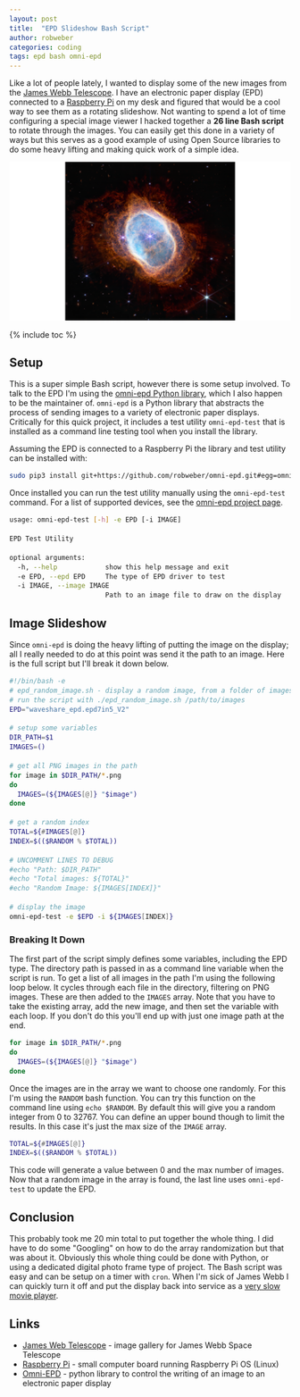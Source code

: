 ```yaml
---
layout: post
title:  "EPD Slideshow Bash Script"
author: robweber
categories: coding
tags: epd bash omni-epd
---
```


Like a lot of people lately, I wanted to display some of the new images from the [James Webb Telescope][james-web-homepage]. I have an electronic paper display (EPD) connected to a [Raspberry Pi][raspberry-pi-homepage] on my desk and figured that would be a cool way to see them as a rotating slideshow. Not wanting to spend a lot of time configuring a special image viewer I hacked together a __26 line Bash script__ to rotate through the images. You can easily get this done in a variety of ways but this serves as a good example of using Open Source libraries to do some heavy lifting and making quick work of a simple idea.

![James Webb - Southern Ring Nebula](/images/2022-08/southern_ring_nebula.png)

<!--more-->

{% include toc %}

## Setup

This is a super simple Bash script, however there is some setup involved. To talk to the EPD I'm using the [omni-epd Python library][omni-epd], which I also happen to be the maintainer of. `omni-epd` is a Python library that abstracts the process of sending images to a variety of electronic paper displays. Critically for this quick project, it includes a test utility `omni-epd-test` that is installed as a command line testing tool when you install the library.

Assuming the EPD is connected to a Raspberry Pi the library and test utility can be installed with:

```bash
sudo pip3 install git+https://github.com/robweber/omni-epd.git#egg=omni-epd
```

Once installed you can run the test utility manually using the `omni-epd-test` command. For a list of supported devices, see the [omni-epd project page](https://github.com/robweber/omni-epd#displays-implemented).

```bash
usage: omni-epd-test [-h] -e EPD [-i IMAGE]

EPD Test Utility

optional arguments:
  -h, --help            show this help message and exit
  -e EPD, --epd EPD     The type of EPD driver to test
  -i IMAGE, --image IMAGE
                        Path to an image file to draw on the display
```

## Image Slideshow

Since `omni-epd` is doing the heavy lifting of putting the image on the display; all I really needed to do at this point was send it the path to an image.  Here is the full script but I'll break it down below.

```bash
#!/bin/bash -e
# epd_random_image.sh - display a random image, from a folder of images, on an EPD
# run the script with ./epd_random_image.sh /path/to/images
EPD="waveshare_epd.epd7in5_V2"

# setup some variables
DIR_PATH=$1
IMAGES=()

# get all PNG images in the path
for image in $DIR_PATH/*.png
do
  IMAGES=(${IMAGES[@]} "$image")
done

# get a random index
TOTAL=${#IMAGES[@]}
INDEX=$(($RANDOM % $TOTAL))

# UNCOMMENT LINES TO DEBUG
#echo "Path: $DIR_PATH"
#echo "Total images: ${TOTAL}"
#echo "Random Image: ${IMAGES[INDEX]}"

# display the image
omni-epd-test -e $EPD -i ${IMAGES[INDEX]}
```

### Breaking It Down

The first part of the script simply defines some variables, including the EPD type. The directory path is passed in as a command line variable when the script is run. To get a list of all images in the path I'm using the following loop below. It cycles through each file in the directory, filtering on PNG images. These are then added to the `IMAGES` array. Note that you have to take the existing array, add the new image, and then set the variable with each loop. If you don't do this you'll end up with just one image path at the end.

```bash
for image in $DIR_PATH/*.png
do
  IMAGES=(${IMAGES[@]} "$image")
done
```

Once the images are in the array we want to choose one randomly. For this I'm using the `RANDOM` bash function. You can try this function on the command line using `echo $RANDOM`. By default this will give you a random integer from 0 to 32767. You can define an upper bound though to limit the results. In this case it's just the max size of the `IMAGE` array.

```bash
TOTAL=${#IMAGES[@]}
INDEX=$(($RANDOM % $TOTAL))
```

This code will generate a value between 0 and the max number of images. Now that a random image in the array is found, the last line uses `omni-epd-test` to update the EPD.

## Conclusion

This probably took me 20 min total to put together the whole thing. I did have to do some "Googling" on how to do the array randomization but that was about it. Obviously this whole thing could be done with Python, or using a dedicated digital photo frame type of project. The Bash script was easy and can be setup on a timer with `cron`. When I'm sick of James Webb I can quickly turn it off and put the display back into service as a [very slow movie player](https://www.google.com/search?q=very+slow+movie+player).

## Links

* [James Web Telescope][james-web-homepage] - image gallery for James Webb Space Telescope
* [Raspberry Pi][raspberry-pi-homepage] - small computer board running Raspberry Pi OS (Linux)
* [Omni-EPD][omni-epd] - python library to control the writing of an image to an electronic paper display

[james-web-homepage]: https://webbtelescope.org/news/first-images/gallery
[raspberry-pi-homepage]: https://www.raspberrypi.com/
[omni-epd]: https://github.com/robweber/omni-epd
